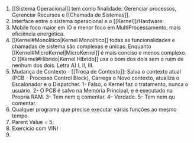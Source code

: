 1. [[Sistema Operacional]] tem como finalidade: Gerenciar processos, Gerenciar Recursos e [[Chamada de Sistemas]].
2. Interface entre o sistema operacional e o [[Kernel]]/Hardware.
3. Mobile foco maior em IO e menor foco em MultiProcessamento, mais eficiência energética.
4. [[Kernel#Monolítico|Kernel Monolítico]] todas as funcionalidades e chamadas de sistema são complexas e únicas. Enquanto [[Kernel#MicroKernel|MicroKernel]] é mais conciso e menos complexo.  O [[Kernel#Híbrido|Kernel Híbrido]] usa o bom dos dois sem o ruim de nenhum dos dois. Letra A) I, II, III.
5. Mudança de Contexto - [[Troca de Contexto]]: Salva o contexto atual (PCB - Processo Control Block), Carrega o Novo contexto, atualiza o Escalonador e o Dispatcher. 1- Falso, o Kernel faz o tratamento, nunca o usuário. 2- O PCB é salvo na Memória Principal, e é executado na Propria RAM. 3- Tem nem q comentar. 4- Verdade. 5- Tem nem qu comentar.
6. Qualquer programa que precise executar várias funções ao mesmo tempo. 
7. Parent Value = 5;
8. Exercício com VINI
9. 
